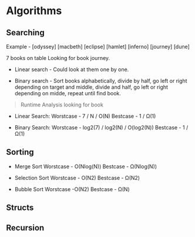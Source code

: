 # Algorithms

## Searching
Example - 
[odyssey] [macbeth] [eclipse] [hamlet] [inferno] [journey] [dune] 

7 books on table
Looking for book journey.

- Linear search - Could look at them one by one.

- Binary search - Sort books alphabetically, divide by half, go left or right depending on target and middle, divide and half, go left or right depending on midde, repeat until find book.

> Runtime Analysis looking for book

- Linear Search:
Worstcase - 7 / N / O(N)
Bestcase - 1 / Ω(1)

- Binary Search:
Worstcase - log2(7) / log2(N) / O(log2(N))
Bestcase - 1 / Ω(1)


## Sorting
- Merge Sort 
Worstcase - O(Nlog(N))
Bestcase - Ω(Nlog(N))

- Selection Sort
Worstcase - O(N2)
Bestcase - Ω(N2)

- Bubble Sort
Worstcase -O(N2)
Bestcase - Ω(N)

## Structs


## Recursion
